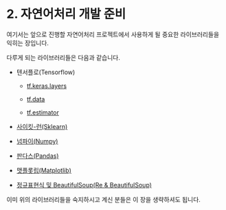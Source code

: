 # 2. 자연어처리 개발 준비

여기서는 앞으로 진행할 자연어처리 프로젝트에서 사용하게 될 중요한 라이브러리들을 익히는 장입니다.

다루게 되는 라이브러리들은 다음과 같습니다.

- 텐서플로(Tensorflow)

  - [tf.keras.layers](./2.1.1.tf.keras.layers.ipynb)
  
  - [tf.data](./2.1.2%20tf.data.ipynb)
  
  - [tf.estimator](./2.1.3.estimator.ipynb)
  
- [사이킷-런(Sklearn)](./2.2.sklearn.ipynb)

- [넘파이(Numpy)](./2.4.1.numpy.ipynb)

- [판다스(Pandas)](./2.4.2.pandas.ipynb)

- [맷플롯립(Matplotlib)](./2.4.3.matplotlib.ipynb)

- [정규표현식 및 BeautifulSoup(Re & BeautifulSoup)](./2.4.4&5.re_and_beautiful_soup.ipynb)


이미 위의 라이브러리들을 숙지하시고 계신 분들은 이 장을 생략하셔도 됩니다.

